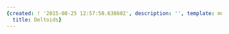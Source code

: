 ```yaml
---
{created: ! '2015-08-25 12:57:50.638602', description: '', template: muscle.html,
  title: Deltoids}
---
```

